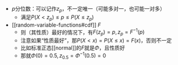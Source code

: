 - $p$分位数：可以记作$z_p$，不一定唯一（可能多对一，也可能一对多）
    - 满足$P(X<z_p)\le p\le P(X\le z_p)$
- [[random-variable-functions#cdf]] $F$
  - 则（其性质）最好的情况下，有$F(z_p)=p,z_p=F^{-1}(p)$
  - 注意如果“性质最好”，那$P(X<x)=P(X\le x)=F(x)$，否则不一定
  - 比如标准正态[[normal]]的$F$就是$\Phi$，且性质好
  - 那就$\Phi(0)=0.5,z_{0.5}=\Phi^{-1}(0.5)=0$